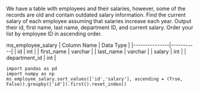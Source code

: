 We have a table with employees and their salaries, however, some of the records are old and contain outdated salary information. 
Find the current salary of each employee assuming that salaries increase each year. 
Output their id, first name, last name, department ID, and current salary. Order your list by employee ID in ascending order.

ms_employee_salary
| Column Name   | Data Type |
|---------------|-----------|
| id            | int       |
| first_name    | varchar   |
| last_name     | varchar   |
| salary        | int       |
| department_id | int       |

```
import pandas as pd
import numpy as np
ms_employee_salary.sort_values(['id','salary'], ascending = (True, False)).groupby(['id']).first().reset_index()
```
